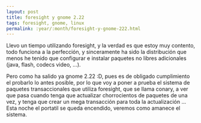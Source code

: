```yaml
---
layout: post
title: foresight y gnome 2.22
tags: foresight, gnome, linux
permalink: :year/:month/foresight-y-gnome-222.html
---
```


Llevo un tiempo utilizando foresight, y la verdad es que estoy muy contento, todo funciona a la perfección, y sinceramente ha sido la distribución que menos he tenido que configurar e instalar paquetes no libres adicionales (java, flash, codecs video, ...).  

Pero como ha salido ya gnome 2.22 :D, pues es de obligado cumplimiento el probarlo lo antes posible, por lo que voy a poner a prueba el sistema de paquetes transaccionales que utiliza foresight, que se llama conary, a ver que pasa cuando tenga que actualizar chorrocientos de paquetes de una vez, y tenga que crear un mega transacción para toda la actualización ... Esta noche el portatil se queda encendido, veremos como amanece el sistema.